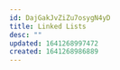 ```yaml
---
id: DajGakJvZiZu7osygN4yD
title: Linked Lists
desc: ""
updated: 1641268997472
created: 1641268986889
---
```

